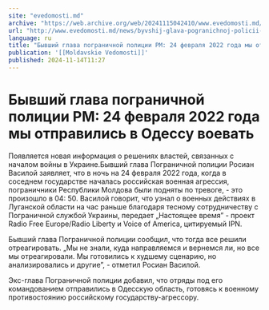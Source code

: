 ```yaml
---
site: "evedomosti.md"
archive: "https://web.archive.org/web/20241115042410/www.evedomosti.md/news/byvshij-glava-pogranichnoj-policii-rm-24-fevralya-2022-goda"
url: "http://www.evedomosti.md/news/byvshij-glava-pogranichnoj-policii-rm-24-fevralya-2022-goda"
language: ru
title: "Бывший глава пограничной полиции РМ: 24 февраля 2022 года мы отправились в Одессу воевать"
publication: '[[Moldavskie Vedomosti]]'
published: 2024-11-14T11:27
---
```


# Бывший глава пограничной полиции РМ: 24 февраля 2022 года мы отправились в Одессу воевать

Появляется новая информация о решениях властей, связанных с началом войны в Украине.Бывший глава Пограничной полиции Росиан Василой заявляет, что в ночь на 24 февраля 2022 года, когда в соседнем государстве началась российская военная агрессия, пограничники Республики Молдова были подняты по тревоге, - это произошло в 04: 50. Василой говорит, что узнал о военных действиях в Луганской области на час раньше благодаря тесному сотрудничеству с Пограничной службой Украины, передает „Настоящее время” - проект Radio Free Europe/Radio Liberty и Voice of America, цитируемый IPN.

Бывший глава Пограничной полиции сообщил, что тогда все решили отреагировать. „Мы не знали, куда направляемся и вернемся ли, но все мы отреагировали. Мы готовились к худшему сценарию, но анализировались и другие”, - отметил Росиан Василой.

Экс-глава Пограничной полиции добавил, что отряды под его командованием отправились в Одесскую область, готовясь к военному противостоянию российскому государству-агрессору.